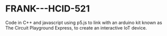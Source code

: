 # FRANK---HCID-521
Code in C++ and javascript using p5.js to link with an arduino kit known as The Circuit Playground Express, to create an interactive IoT device.
